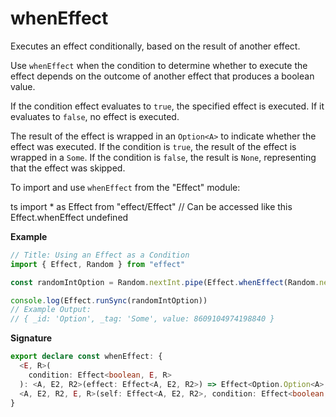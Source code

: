 # whenEffect

Executes an effect conditionally, based on the result of another effect.

Use `whenEffect` when the condition to determine whether to execute the effect
depends on the outcome of another effect that produces a boolean value.

If the condition effect evaluates to `true`, the specified effect is executed.
If it evaluates to `false`, no effect is executed.

The result of the effect is wrapped in an `Option<A>` to indicate whether the
effect was executed. If the condition is `true`, the result of the effect is
wrapped in a `Some`. If the condition is `false`, the result is `None`,
representing that the effect was skipped.

To import and use `whenEffect` from the "Effect" module:

ts
import \* as Effect from "effect/Effect"
// Can be accessed like this
Effect.whenEffect
undefined

**Example**

```ts
// Title: Using an Effect as a Condition
import { Effect, Random } from "effect"

const randomIntOption = Random.nextInt.pipe(Effect.whenEffect(Random.nextBoolean))

console.log(Effect.runSync(randomIntOption))
// Example Output:
// { _id: 'Option', _tag: 'Some', value: 8609104974198840 }
```

**Signature**

```ts
export declare const whenEffect: {
  <E, R>(
    condition: Effect<boolean, E, R>
  ): <A, E2, R2>(effect: Effect<A, E2, R2>) => Effect<Option.Option<A>, E | E2, R | R2>
  <A, E2, R2, E, R>(self: Effect<A, E2, R2>, condition: Effect<boolean, E, R>): Effect<Option.Option<A>, E2 | E, R2 | R>
}
```
